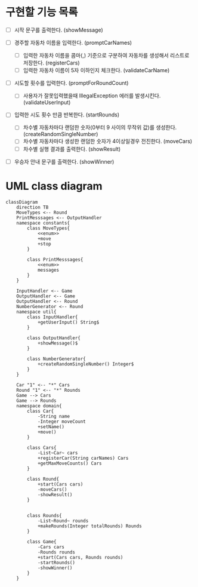 # 구현할 기능 목록

- [ ] 시작 문구를 출력한다. (showMessage)

- [ ] 경주할 자동차 이름을 입력한다. (promptCarNames)
    - [ ] 입력한 자동차 이름을 콤마(,) 기준으로 구분하여 자동차를 생성해서 리스트로 저장한다. (registerCars)
    - [ ] 입력한 자동차 이름이 5자 이하인지 체크한다. (validateCarName)

- [ ] 시도할 횟수를 입력한다. (promptForRoundCount)
    - [ ] 사용자가 잘못입력했을때 IllegalException 에러를 발생시킨다. (validateUserInput)

- [ ] 입력한 시도 횟수 만큼 반복한다. (startRounds)
    - [ ] 차수별 자동차마다 랜덤한 숫자(0부터 9 사이의 무작위 값)를 생성한다. (createRandomSingleNumber)
    - [ ] 차수별 자동차마다 생성한 랜덤한 숫자가 4이상일경우 전진한다. (moveCars)
    - [ ] 차수별 실행 결과를 출력한다. (showResult)

- [ ] 우승자 안내 문구를 출력한다. (showWinner)

# UML class diagram

```mermaid
classDiagram
    direction TB
    MoveTypes <-- Round
    PrintMesssages <-- OutputHandler
    namespace constants{
        class MoveTypes{
            <<enum>>
            +move
            +stop
        }

        class PrintMesssages{
            <<enum>>
            messages
        }
    }

    InputHandler <-- Game
    OutputHandler <-- Game
    OutputHandler <-- Round
    NumberGenerator <-- Round
    namespace util{
        class InputHandler{
            +getUserInput() String$
        }

        class OutputHandler{
            +showMessage()$
        }

        class NumberGenerator{
            +createRandomSingleNumber() Integer$
        }
    }

    Car "1" <-- "*" Cars
    Round "1" <-- "*" Rounds
    Game --> Cars
    Game --> Rounds
    namespace domain{
        class Car{
            -String name
            -Integer moveCount
            +setName()
            +move()
        }

        class Cars{
            -List~Car~ cars
            +registerCar(String carNames) Cars
            +getMaxMoveCounts() Cars
        }

        class Round{
            +start(Cars cars)
            -moveCars()
            -showResult()
        }

        
        class Rounds{
            -List~Round~ rounds
            +makeRounds(Integer totalRounds) Rounds
        }

        class Game{
            -Cars cars
            -Rounds rounds
            +start(Cars cars, Rounds rounds)
            -startRounds()
            -showWinner()
        }
    }
    
    
```